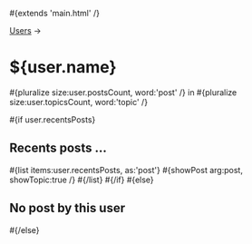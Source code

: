 \#{extends 'main.html' /}

[Users](@%7BUsers.index%7D) →

# ${user.name}

\#{pluralize size:user.postsCount, word:'post' /} in \#{pluralize size:user.topicsCount, word:'topic' /}

\#{if user.recentsPosts}

## Recents posts ...

\#{list items:user.recentsPosts, as:'post'} \#{showPost arg:post, showTopic:true /} \#{/list} \#{/if} \#{else}

## No post by this user

\#{/else}
